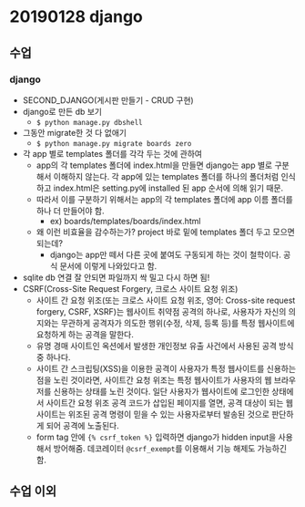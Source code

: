# 20190128 django

## 수업

### django

- SECOND_DJANGO(게시판 만들기 - CRUD 구현)
- django로 만든 db 보기
  - `$ python manage.py dbshell`
- 그동안 migrate한 것 다 없애기
  - `$ python manage.py migrate boards zero`
- 각 app 별로 templates 폴더를 각각 두는  것에 관하여
  - app의 각 templates 폴더에 index.html을 만들면 django는 app 별로 구분해서 이해하지 않는다. 각 app에 있는 templates 폴더를 하나의 폴더처럼 인식하고 index.html은 setting.py에 installed 된 app 순서에 의해 읽기 때문.
  - 따라서 이를 구분하기 위해서는 app의 각 templates 폴더에 app 이름 폴더를 하나 더 만들어야 함.
    - ex) boards/templates/boards/index.html
  - 왜 이런 비효율을 감수하는가? project 바로 밑에 templates 폴더 두고 모으면 되는데?
    - django는 app만 떼서 다른 곳에 붙여도 구동되게 하는 것이 철학이다. 공식 문서에 이렇게 나와있다고 함.
- sqlite db 연결 잘 안되면 파일까지 싹 밀고 다시 하면 됨!
- CSRF(Cross-Site Request Forgery, 크로스 사이트 요청 위조)
  - 사이트 간 요청 위조(또는 크로스 사이트 요청 위조, 영어: Cross-site request forgery, CSRF, XSRF)는 웹사이트 취약점 공격의 하나로, 사용자가 자신의 의지와는 무관하게 공격자가 의도한 행위(수정, 삭제, 등록 등)를 특정 웹사이트에 요청하게 하는 공격을 말한다. 
  - 유명 경매 사이트인 옥션에서 발생한 개인정보 유출 사건에서 사용된 공격 방식 중 하나다.
  - 사이트 간 스크립팅(XSS)을 이용한 공격이 사용자가 특정 웹사이트를 신용하는 점을 노린 것이라면, 사이트간 요청 위조는 특정 웹사이트가 사용자의 웹 브라우저를 신용하는 상태를 노린 것이다. 일단 사용자가 웹사이트에 로그인한 상태에서 사이트간 요청 위조 공격 코드가 삽입된 페이지를 열면, 공격 대상이 되는 웹사이트는 위조된 공격 명령이 믿을 수 있는 사용자로부터 발송된 것으로 판단하게 되어 공격에 노출된다.
  - form tag 안에 `{% csrf_token %}` 입력하면 django가 hidden input을 사용해서 방어해줌. 데코레이터 `@csrf_exempt`를 이용해서 기능 해제도 가능하긴 함.





## 수업 이외

